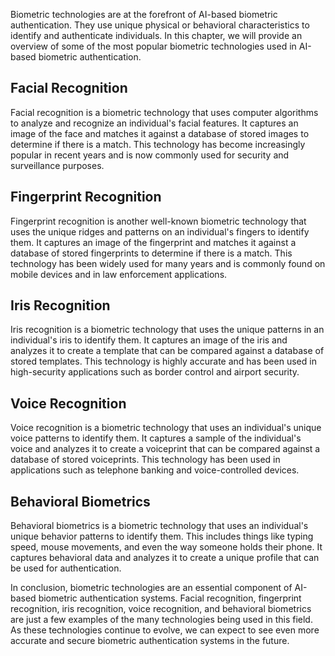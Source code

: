 
Biometric technologies are at the forefront of AI-based biometric authentication. They use unique physical or behavioral characteristics to identify and authenticate individuals. In this chapter, we will provide an overview of some of the most popular biometric technologies used in AI-based biometric authentication.

Facial Recognition
------------------

Facial recognition is a biometric technology that uses computer algorithms to analyze and recognize an individual's facial features. It captures an image of the face and matches it against a database of stored images to determine if there is a match. This technology has become increasingly popular in recent years and is now commonly used for security and surveillance purposes.

Fingerprint Recognition
-----------------------

Fingerprint recognition is another well-known biometric technology that uses the unique ridges and patterns on an individual's fingers to identify them. It captures an image of the fingerprint and matches it against a database of stored fingerprints to determine if there is a match. This technology has been widely used for many years and is commonly found on mobile devices and in law enforcement applications.

Iris Recognition
----------------

Iris recognition is a biometric technology that uses the unique patterns in an individual's iris to identify them. It captures an image of the iris and analyzes it to create a template that can be compared against a database of stored templates. This technology is highly accurate and has been used in high-security applications such as border control and airport security.

Voice Recognition
-----------------

Voice recognition is a biometric technology that uses an individual's unique voice patterns to identify them. It captures a sample of the individual's voice and analyzes it to create a voiceprint that can be compared against a database of stored voiceprints. This technology has been used in applications such as telephone banking and voice-controlled devices.

Behavioral Biometrics
---------------------

Behavioral biometrics is a biometric technology that uses an individual's unique behavior patterns to identify them. This includes things like typing speed, mouse movements, and even the way someone holds their phone. It captures behavioral data and analyzes it to create a unique profile that can be used for authentication.

In conclusion, biometric technologies are an essential component of AI-based biometric authentication systems. Facial recognition, fingerprint recognition, iris recognition, voice recognition, and behavioral biometrics are just a few examples of the many technologies being used in this field. As these technologies continue to evolve, we can expect to see even more accurate and secure biometric authentication systems in the future.
